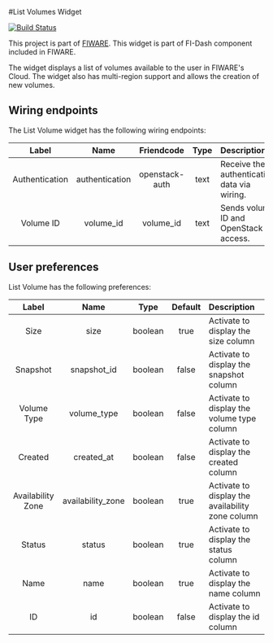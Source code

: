 #List Volumes Widget

[![Build Status](https://build.conwet.fi.upm.es/jenkins/view/FI-Dash/job/Widget%20ListVolumes/badge/icon)](https://build.conwet.fi.upm.es/jenkins/view/FI-Dash/job/Widget%20ListVolumes/)

This project is part of [FIWARE](https://www.fiware.org/). This widget is part of FI-Dash component included in FIWARE.

The widget displays a list of volumes available to the user in FIWARE's Cloud. The widget also has multi-region support and allows the creation of new volumes.


## Wiring endpoints

The List Volume widget has the following wiring endpoints:

|Label|Name|Friendcode|Type|Description|
|:--:|:--:|:--:|:--:|:--|
|Authentication|authentication|openstack-auth|text|Receive the authentication data via wiring.|
|Volume ID|volume_id|volume_id|text|Sends volume ID and OpenStack access.|


## User preferences

List Volume has the following preferences:

|Label|Name|Type|Default|Description|
|:--:|:--:|:--:|:--:|:--|
|Size|size|boolean|true|Activate to display the size column|
|Snapshot|snapshot_id|boolean|false|Activate to display the snapshot column|
|Volume Type|volume_type|boolean|false|Activate to display the volume type column|
|Created|created_at|boolean|false|Activate to display the created column|
|Availability Zone|availability_zone|boolean|true|Activate to display the availability zone column|
|Status|status|boolean|true|Activate to display the status column|
|Name|name|boolean|true|Activate to display the name column|
|ID|id|boolean|false|Activate to display the id column|
